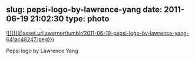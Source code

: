 slug: pepsi-logo-by-lawrence-yang
date: 2011-06-19 21:02:30
type: photo
---

[![]({{@asset.url swerner/tumblr/2011-06-19-pepsi-logo-by-lawrence-yang-641ac48247.jpeg}})](http://www.attackofdesign.com/does-design-really-matter-for-start-ups/)

Pepsi logo by Lawrence Yang
